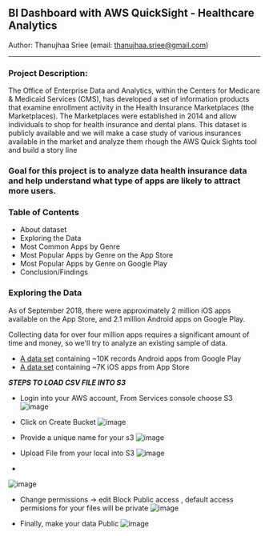 ## BI Dashboard with AWS QuickSight - Healthcare Analytics
Author: Thanujhaa Sriee (email: thanujhaa.sriee@gmail.com)
<hr height: 5px>

### Project Description:
The Office of Enterprise Data and Analytics, within the Centers for Medicare & Medicaid Services (CMS), has developed a set of information products that examine enrollment activity in the Health Insurance Marketplaces (the Marketplaces).  The Marketplaces were established in 2014 and allow individuals to shop for health insurance and dental plans. This dataset is publicly available and we will make a case study of various insurances available in the market and analyze them rhough the AWS Quick Sights tool and build a story line 

### Goal for this project is to analyze data health insurance data and help understand what type of apps are likely to attract more users.</span>

### Table of Contents
* About dataset
* Exploring the Data
* Most Common Apps by Genre
* Most Popular Apps by Genre on the App Store
* Most Popular Apps by Genre on Google Play
* Conclusion/Findings

### Exploring the Data
As of September 2018, there were approximately 2 million iOS apps available on the App Store, and 2.1 million Android apps on Google Play.

Collecting data for over four million apps requires a significant amount of time and money, so we'll try to analyze an existing sample of data. 

* [A data set](https://www.kaggle.com/lava18/google-play-store-apps) containing ~10K records Android apps from Google Play
* [A data set](https://www.kaggle.com/ramamet4/app-store-apple-data-set-10k-apps) containing ~7K iOS apps from App Store

***STEPS TO LOAD CSV FILE INTO S3***
* Login into your AWS account, From Services console choose S3
![image](https://user-images.githubusercontent.com/69738890/101584095-77a94800-39a2-11eb-8c55-fe8f5d2e263b.png)


* Click on Create Bucket
![image](https://user-images.githubusercontent.com/69738890/101584163-a1fb0580-39a2-11eb-99ca-1fad55dd6752.png)


* Provide a unique name for your s3
![image](https://user-images.githubusercontent.com/69738890/101584235-cce55980-39a2-11eb-9fb2-e879bff929ee.png)


* Upload File from your local into S3
![image](https://user-images.githubusercontent.com/69738890/101584298-f69e8080-39a2-11eb-91df-f18062ea0b13.png)


*
![image](https://user-images.githubusercontent.com/69738890/101584384-29487900-39a3-11eb-8b87-9c17275b2aa3.png)

* Change permissions -> edit Block Public access , default access permisions for your files will be private
![image](https://user-images.githubusercontent.com/69738890/101584426-411ffd00-39a3-11eb-94d0-c38e8b0eba9f.png)

* Finally, make your data Public 
![image](https://user-images.githubusercontent.com/69738890/101584543-8fcd9700-39a3-11eb-9303-c9f0e15aa484.png)






